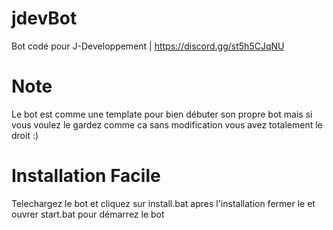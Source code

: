 # jdevBot
Bot codé pour J-Developpement |
https://discord.gg/st5h5CJqNU


# Note
Le bot est comme une template pour bien débuter son propre bot mais si vous voulez le gardez comme ca sans modification vous avez totalement le droit :)


# Installation Facile
Telechargez le bot et cliquez sur install.bat apres l'installation fermer le et ouvrer start.bat pour démarrez le bot
